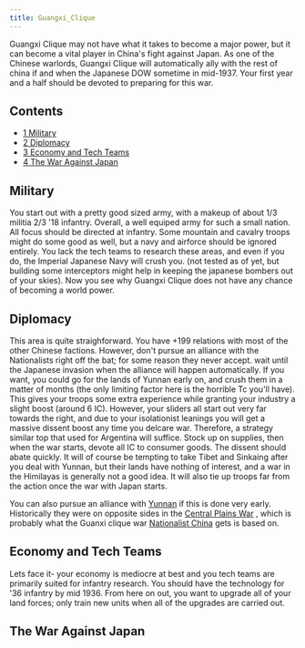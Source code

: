 ```yaml
---
title: Guangxi_Clique
---
```


Guangxi Clique may not have what it takes to become a major power, but it can become a vital player in China's fight against Japan. As one of the Chinese warlords, Guangxi Clique will automatically ally with the rest of china if and when the Japanese DOW sometime in mid-1937. Your first year and a half should be devoted to preparing for this war.

## Contents

- [1 Military](#Military)
- [2 Diplomacy](#Diplomacy)
- [3 Economy and Tech Teams](#Economy_and_Tech_Teams)
- [4 The War Against Japan](#The_War_Against_Japan)

## Military

You start out with a pretty good sized army, with a makeup of about 1/3 militia 2/3 '18 infantry. Overall, a well equiped army for such a small nation. All focus should be directed at infantry. Some mountain and cavalry troops might do some good as well, but a navy and airforce should be ignored entirely. You lack the tech teams to research these areas, and even if you do, the Imperial Japanese Navy will crush you. (not tested as of yet, but building some interceptors might help in keeping the japanese bombers out of your skies). Now you see why Guangxi Clique does not have any chance of becoming a world power.

## Diplomacy

This area is quite straighforward. You have +199 relations with most of the other Chinese factions. However, don't pursue an alliance with the Nationalists right off the bat; for some reason they never accept. wait until the Japanese invasion when the alliance will happen automatically. If you want, you could go for the lands of Yunnan early on, and crush them in a matter of months (the only limiting factor here is the horrible Tc you'll have). This gives your troops some extra experience while granting your industry a slight boost (around 6 IC). However, your sliders all start out very far towards the right, and due to your isolationist leanings you will get a massive dissent boost any time you delcare war. Therefore, a strategy similar top that used for Argentina will suffice. Stock up on supplies, then when the war starts, devote all IC to consumer goods. The dissent should abate quickly. It will of course be tempting to take Tibet and Sinkaing after you deal with Yunnan, but their lands have nothing of interest, and a war in the Himilayas is generally not a good idea. It will also tie up troops far from the action once the war with Japan starts.

You can also pursue an alliance with [Yunnan](/wiki/Yunnan "Yunnan") if this is done very early. Historically they were on opposite sides in the [Central Plains War](https://en.wikipedia.org/wiki/Central_Plains_War) , which is probably what the Guanxi clique war [Nationalist China](/wiki/Nationalist_China "Nationalist China") gets is based on.

## Economy and Tech Teams

Lets face it- your economy is mediocre at best and you tech teams are primarily suited for infantry research. You should have the technology for '36 infantry by mid 1936. From here on out, you want to upgrade all of your land forces; only train new units when all of the upgrades are carried out.

## The War Against Japan
